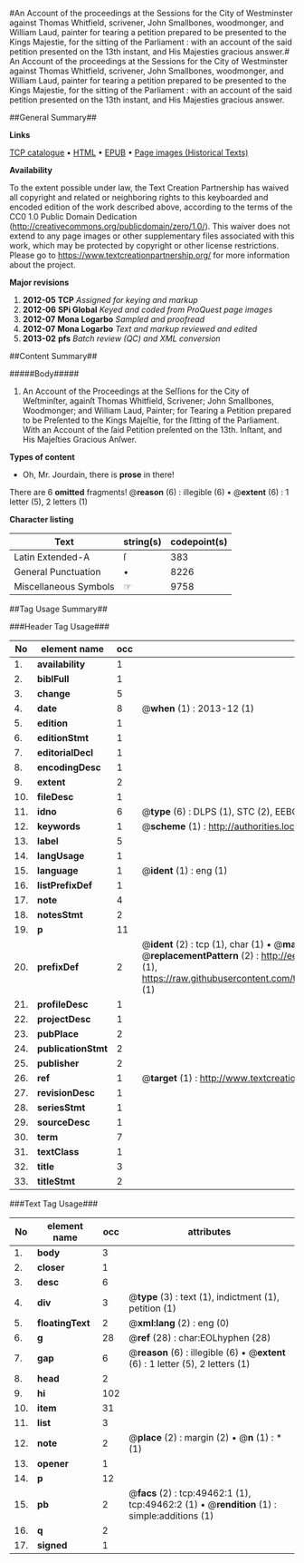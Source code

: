 #An Account of the proceedings at the Sessions for the City of Westminster against Thomas Whitfield, scrivener, John Smallbones, woodmonger, and William Laud, painter for tearing a petition prepared to be presented to the Kings Majestie, for the sitting of the Parliament : with an account of the said petition presented on the 13th instant, and His Majesties gracious answer.#
An Account of the proceedings at the Sessions for the City of Westminster against Thomas Whitfield, scrivener, John Smallbones, woodmonger, and William Laud, painter for tearing a petition prepared to be presented to the Kings Majestie, for the sitting of the Parliament : with an account of the said petition presented on the 13th instant, and His Majesties gracious answer.

##General Summary##

**Links**

[TCP catalogue](http://www.ota.ox.ac.uk/tcp/)  • 
[HTML](http://tei.it.ox.ac.uk/tcp/Texts-HTML/free/A25/A25746.html)  • 
[EPUB](http://tei.it.ox.ac.uk/tcp/Texts-EPUB/free/A25/A25746.epub) • 
[Page images (Historical Texts)](https://historicaltexts.jisc.ac.uk/eebo-11806751e)

**Availability**

To the extent possible under law, the Text Creation Partnership has waived all copyright and related or neighboring rights to this keyboarded and encoded edition of the work described above, according to the terms of the CC0 1.0 Public Domain Dedication (http://creativecommons.org/publicdomain/zero/1.0/). This waiver does not extend to any page images or other supplementary files associated with this work, which may be protected by copyright or other license restrictions. Please go to https://www.textcreationpartnership.org/ for more information about the project.

**Major revisions**

1. __2012-05__ __TCP__ *Assigned for keying and markup*
1. __2012-06__ __SPi Global__ *Keyed and coded from ProQuest page images*
1. __2012-07__ __Mona Logarbo__ *Sampled and proofread*
1. __2012-07__ __Mona Logarbo__ *Text and markup reviewed and edited*
1. __2013-02__ __pfs__ *Batch review (QC) and XML conversion*

##Content Summary##

#####Body#####

1. An Account of the Proceedings at the Seſſions for the City of Weſtminſter, againſt Thomas Whitfield, Scrivener; John Smallbones, Woodmonger; and William Laud, Painter; for Tearing a Petition prepared to be Preſented to the Kings Majeſtie, for the ſitting of the Parliament. With an Account of the ſaid Petition preſented on the 13th. Inſtant, and His Majeſties Gracious Anſwer.

**Types of content**

  * Oh, Mr. Jourdain, there is **prose** in there!

There are 6 **omitted** fragments! 
 @__reason__ (6) : illegible (6)  •  @__extent__ (6) : 1 letter (5), 2 letters (1)

**Character listing**


|Text|string(s)|codepoint(s)|
|---|---|---|
|Latin Extended-A|ſ|383|
|General Punctuation|•|8226|
|Miscellaneous Symbols|☞|9758|

##Tag Usage Summary##

###Header Tag Usage###

|No|element name|occ|attributes|
|---|---|---|---|
|1.|__availability__|1||
|2.|__biblFull__|1||
|3.|__change__|5||
|4.|__date__|8| @__when__ (1) : 2013-12 (1)|
|5.|__edition__|1||
|6.|__editionStmt__|1||
|7.|__editorialDecl__|1||
|8.|__encodingDesc__|1||
|9.|__extent__|2||
|10.|__fileDesc__|1||
|11.|__idno__|6| @__type__ (6) : DLPS (1), STC (2), EEBO-CITATION (1), OCLC (1), VID (1)|
|12.|__keywords__|1| @__scheme__ (1) : http://authorities.loc.gov/ (1)|
|13.|__label__|5||
|14.|__langUsage__|1||
|15.|__language__|1| @__ident__ (1) : eng (1)|
|16.|__listPrefixDef__|1||
|17.|__note__|4||
|18.|__notesStmt__|2||
|19.|__p__|11||
|20.|__prefixDef__|2| @__ident__ (2) : tcp (1), char (1)  •  @__matchPattern__ (2) : ([0-9\-]+):([0-9IVX]+) (1), (.+) (1)  •  @__replacementPattern__ (2) : http://eebo.chadwyck.com/downloadtiff?vid=$1&page=$2 (1), https://raw.githubusercontent.com/textcreationpartnership/Texts/master/tcpchars.xml#$1 (1)|
|21.|__profileDesc__|1||
|22.|__projectDesc__|1||
|23.|__pubPlace__|2||
|24.|__publicationStmt__|2||
|25.|__publisher__|2||
|26.|__ref__|1| @__target__ (1) : http://www.textcreationpartnership.org/docs/. (1)|
|27.|__revisionDesc__|1||
|28.|__seriesStmt__|1||
|29.|__sourceDesc__|1||
|30.|__term__|7||
|31.|__textClass__|1||
|32.|__title__|3||
|33.|__titleStmt__|2||


###Text Tag Usage###

|No|element name|occ|attributes|
|---|---|---|---|
|1.|__body__|3||
|2.|__closer__|1||
|3.|__desc__|6||
|4.|__div__|3| @__type__ (3) : text (1), indictment (1), petition (1)|
|5.|__floatingText__|2| @__xml:lang__ (2) : eng (0)|
|6.|__g__|28| @__ref__ (28) : char:EOLhyphen (28)|
|7.|__gap__|6| @__reason__ (6) : illegible (6)  •  @__extent__ (6) : 1 letter (5), 2 letters (1)|
|8.|__head__|2||
|9.|__hi__|102||
|10.|__item__|31||
|11.|__list__|3||
|12.|__note__|2| @__place__ (2) : margin (2)  •  @__n__ (1) : * (1)|
|13.|__opener__|1||
|14.|__p__|12||
|15.|__pb__|2| @__facs__ (2) : tcp:49462:1 (1), tcp:49462:2 (1)  •  @__rendition__ (1) : simple:additions (1)|
|16.|__q__|2||
|17.|__signed__|1||
